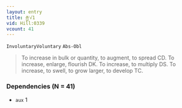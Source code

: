 ```yaml
---
layout: entry
title: རྒྱ་√1
vid: Hill:0339
vcount: 41
---
```

`InvoluntaryVoluntary` `Abs-Obl`
> To increase in bulk or quantity, to augment, to spread CD\.
 To increase, enlarge, flourish DK\.
 To increase, to multiply DS\.
 To increase, to swell, to grow larger, to develop TC\.

### Dependencies (N = 41)
* `aux` 1


